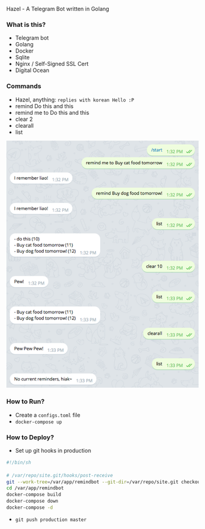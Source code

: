 Hazel - A Telegram Bot written in Golang

### What is this?

- Telegram bot
- Golang
- Docker
- Sqlite
- Nginx / Self-Signed SSL Cert
- Digital Ocean

### Commands

- Hazel, anything: `replies with korean Hello :P`
- remind Do this and this
- remind me to Do this and this
- clear 2
- clearall
- list

![Commands!](https://github.com/aranair/remindbot/blob/master/commands.png?raw=true "Commands")

### How to Run?

- Create a `configs.toml` file
- `docker-compose up`

### How to Deploy?

- Set up git hooks in production

```bash
#!/bin/sh

# /var/repo/site.git/hooks/post-receive
git --work-tree=/var/app/remindbot --git-dir=/var/repo/site.git checkout -f
cd /var/app/remindbot
docker-compose build
docker-compose down
docker-compose -d
```

- `git push production master`
